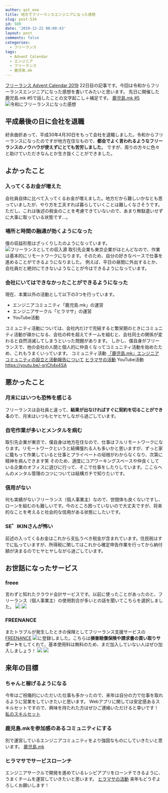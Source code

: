 ```yaml
---
author: qst_exe
title: 地方でフリーランスエンジニアになった感想
slug: post-534
id: 589
date: '2019-12-22 00:00:43'
layout: post
comments: false
categories:
  - フリーランス
tags:
  - Advent Calendar
  - エンジニア
  - フリーランス
  - 鹿児島.mk
---
```


[フリーランス Advent Calendar 2019](https://adventar.org/calendars/4680) 22日目の記事です。今回は令和からフリーランスエンジニアになった感想を書いてみたいと思います。 先日に開催した鹿児島.mk #5で話したことの文字起こし＋補足です。 [鹿児島.mk #5](https://blog.hhg-exe.jp/engineer/528/) ![令和にフリーランスになった感想](https://storage.googleapis.com/kusutan/2019/12/c0f6247f-emoulbbucaejp8w-1024x768.jpeg)

## 平成最後の日に会社を退職

紆余曲折あって、<span class="pinkline">平成30年4月30日をもって会社を退職</span>しました。令和からフリーランスになったのですが地方在住なもので、<span class="pinkline" style="font-weight:bold">都会でよく言われるようなフリーランスのノウハウが使えずにとても苦労しました</span>。 ですが、周りの方々に色々と助けていただきなんとか生き抜くことができました。

## よかったこと

### 入ってくるお金が増えた

会社員自体に比べて入ってくるお金が増えました。地方だから難しいかなとも思っていましたが、やり方を工夫すれば暮らしていくことは難しくなさそうです。 ただし、これは後述の税金のことを考慮できていないので、あまり無駄遣いせずに大事に取っている状態です…。

### 場所と時間の融通が効くようになった

僕の収益形態はざっくりしたのようになっています。 ![フリーランスとしての収入源](https://blog.hhg-exe.jp/wp-content/uploads/2019/12/20191220-鹿児島mk5.008.jpeg) 取引先企業も東京企業がほとんどなので、<span class="pinkline">作業は基本的にリモートワーク</span>になります。そのため、自分の好きなペースで仕事を進めることができるようになりました。 例えば、平日の昼間に外出するとか、会社員だと絶対にできないようなことが今はできるようになっています。

### 会社にいてはできなかったことができるようになった

現在、本業以外の活動として以下の3つを行っています。

<div class="background-filter">

*   エンジニアコミュニティ「鹿児島.mk」の運営
*   エンジニアサークル「ヒラマサ」の運営
*   YouTube活動

</div>

コミュニティ活動については、会社内だけで完結すると<span class="pinkline">繁栄期のときにコミュニティ活動が疎かになる</span>、会社の枠を超えてチームを組むと、<span class="pinkline">会社同士の関係が変わると自然消滅してしまう</span>といった問題があります。 しかし、僕自身がフリーランスで、他の会社の人間と個人的に仲良くなってコミュニティ活動を始めたため、これもうまくいっています。 コミュニティ活動 [「鹿児島.mk」エンジニアコミュニティの設立と活動報告について](https://tech.pepabo.com/2019/11/07/kagoshima-dot-mk/) [ヒラマサの活動](https://blog.hhg-exe.jp/hiramasa/344/) YouTube活動 https://youtu.be/-srjCh4x4SA

## 悪かったこと

### 月末にはいつも恐怖を感じる

フリーランスは会社員と違って、<span class="pinkline" style="font-weight:bold">結果が出なければすぐに契約を切ることができる</span>ので、月末はいつもヒヤヒヤしながら過ごしています。

### 自宅作業が多いとメンタルを病む

取引先企業が東京で、僕自身は地方在住なので、仕事はフルリモートワークになります。リモートワークというと結構憧れる人も多いかと思いますが、ずっと家に籠もって作業していると仕事とプライベートの垣根がわからなくなり、次第に精神を病んできます笑 そのため、適度にコアワーキングスペースや仲良くしている企業のオフィスに遊びに行って、そこで仕事をしたりしています。ここらへんのメンタル管理のコツについては結構ガチで知りたいです。

### 信用がない

何も実績がないフリーランス（個人事業主）なので、世間体も良くないですし、ローンを組むのも難しいです。今のところ困っていないので大丈夫ですが、将来的なことを考えると社会的な信用がある状態にしたいです。

### SE゛IKINさんが怖い

前述の入ってくるお金はこれから<span class="pinkline">支払うべき税金が含まれています</span>。住民税はすでに払っていますが、所得税に関してはこれから確定申告作業を行ってから納付額が決まるのでヒヤヒヤしながら過ごしています。

## お世話になったサービス

### freee

言わずと知れたクラウド会計サービスです。以前に使ったことがあったのと、フリーランス（個人事業主）の使用割合が多いとの話を聞いてこちらを選択しました。 [![](https://www21.a8.net/svt/bgt?aid=191223612673&wid=001&eno=01&mid=s00000013715001012000&mc=1)](https://px.a8.net/svt/ejp?a8mat=35UL30+B4OQWI+2XTQ+60WN5) ![](https://www18.a8.net/0.gif?a8mat=35UL30+B4OQWI+2XTQ+60WN5)

### FREENANCE

またトラブルが発生したときの保険としてフリーランス支援サービスの[FREENANCE](https://px.a8.net/svt/ejp?a8mat=35JSMM+5U61BM+47L8+62ENM) ![](https://www19.a8.net/0.gif?a8mat=35JSMM+5U61BM+47L8+62ENM)に登録しました。こちらは<span class="pinkline" style="font-weight:bold">損害賠償保険や請求書の買い取りサポート</span>をしてくれて、<span class="pinkline">基本使用料は無料</span>のため、まだ加入していない人はぜひ加入しましょう！ [ ![](https://www29.a8.net/svt/bgt?aid=190720174353&wid=001&eno=01&mid=s00000019646001024000&mc=1)](https://px.a8.net/svt/ejp?a8mat=35JSMM+5U61BM+47L8+63H8H) ![](https://www15.a8.net/0.gif?a8mat=35JSMM+5U61BM+47L8+63H8H)

## 来年の目標

### ちゃんと稼げるようになる

今年はご祝儀的にいただいた仕事も多かったので、来年は自分の力で仕事を取れるように営業をしていきたいと思います。 Webアプリに関しては安定感あるスキルセットですので、興味を持たれた方はぜひご連絡いただけると幸いです！ [私のスキルセット](https://github.com/ntask19/Curriculum-Vitae-template)

### 鹿児島.mkを参加感のあるコミュニティにする

別で運営しているエンジニアコミュニティをより強固なものにしていきたいと思います。 [鹿児島.mk](https://blog.hhg-exe.jp/engineer/158/)

### ヒラマサでサービスローンチ

エンジニアサークルで開発を進めているレシピアプリをローンチできるように、うまくチームを運営していきたいと思います。 [ヒラマサの活動](https://blog.hhg-exe.jp/hiramasa/512/) 来年もどうぞよろしくお願いします！
